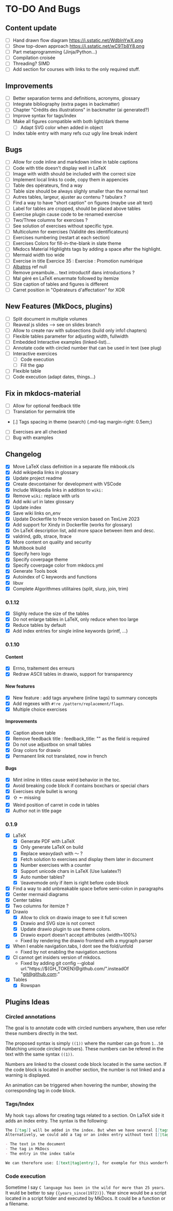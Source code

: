 # TO-DO And Bugs

## Content update

- [ ] Hand drawn flow diagram https://i.sstatic.net/WdbInYwX.png
- [ ] Show top-down approach https://i.sstatic.net/wC9Tb8Y8.png
- [ ] Part metaprogramming (Jinja/Python...)
- [ ] Compilation croisée
- [ ] Threading? SIMD
- [ ] Add section for courses with links to the only required stuff.

## Improvements

- [ ] Better separation terms and definitions, acronyms, glossary
- [ ] Integrate bibliography (extra pages in backmatter)
- [ ] Chapter "Crédits des illustrations" in backmatter (ai generated?)
- [ ] Improve syntax for tags/index
- [ ] Make all figures compatible with both light/dark theme
  - [ ] Adapt SVG color when added in object
- [ ] Index table entry with many refs cuz ugly line break indent

## Bugs

- [ ] Allow for code inline and markdown inline in table captions
- [ ] Code with title doesn't display well in LaTeX
- [ ] Image with width should be included with the correct size
- [ ] Implement local links to code, copy them in appencies
- [ ] Table des opérateurs, find a way
- [ ] Table size should be always slighly smaller than the normal text
- [ ] Autres tables, largeur, ajuster au contenu ? tabularx ?
- [ ] Find a way to have "short caption" on figures (maybe use alt text)
- [ ] Label for tables are cropped, should be placed above tables
- [ ] Exercise plugin cause code to be renamed exercise
- [ ] Two/Three columns for exercises ?
- [ ] See solution of exercises without specific type.
- [ ] Multicolumn for exercises (Validité des identificateurs)
- [ ] Exercises numbering (restart at each section)
- [ ] Exercises Colors for fill-in-the-blank in slate theme
- [ ] Mkdocs Material Highlights tags by adding a space after the highlight.
- [ ] Mermaid width too wide
- [ ] Exercise in title Exercice 35 : Exercise : Promotion numérique
- [ ] [Albatros](/assets/src/albatros.txt) ref null
- [ ] Remove preambule… text introductif dans introductions ?
- [ ] Mal géré en LaTeX enuermate followed by itemize
- [ ] Size caption of tables and figures is different
- [ ] Carret position in "Opérateurs d'affectation" for XOR

## New Features (MkDocs, plugins)

- [ ] Split document in multiple volumes
- [ ] Reaveal js slides --> see on slides branch
- [ ] Allow to create nav with subsections (build only info1 chapters)
- [ ] Flexible tables parameter for adjusting width, fullwidth
- [ ] Embedded Interactive examples (linked-list)...
- [ ] Annotate code with circled number that can be used in text (see plug)
- [ ] Interactive exercices
  - [ ] Code execution
  - [ ] Fill the gap
- [ ] Flexible table
- [ ] Code execution (adapt dates, things...)

## Fix in mkdocs-material

- [ ] Allow for optional feedback title
- [ ] Translation for permalink title
- [.] Tags spacing in theme (search) (.md-tag margin-right: 0.5em;)
- [ ] Exercises are all checked
- [ ] Bug with examples

## Changelog

- [x] Move LaTeX class definition in a separate file mkbook.cls
- [x] Add wikipedia links in glossary
- [x] Update project readme
- [x] Create devcontainer for development with VSCode
- [x] Include Wikipedia links in addition to `wiki:`
- [x] Remove `wiki:` replace with urls
- [x] Add wiki url in latex glossary
- [x] Update index
- [x] Save wiki links on_env
- [x] Update Dockerfile to freeze version based on TexLive 2023
- [x] Add support for Xindy in Dockerfile (works for glossary)
- [x] On LaTeX description list, add more space between item and desc.
- [x] valdrind, gdb, strace, ltrace
- [x] More content on quality and security
- [x] Multibook build
- [x] Specify hero logo
- [x] Specify coverpage theme
- [x] Specify coverpage color from mkdocs.yml
- [x] Generate Tools book
- [x] Autoindex of C keywords and functions
- [x] libuv
- [x] Complete Algorithmes utilitaires (split, slurp, join, trim)

### 0.1.12

- [x] Slighly reduce the size of the tables
- [x] Do not enlarge tables in LaTeX, only reduce when too large
- [x] Reduce tables by default
- [x] Add index entries for single inline keywords (printf, ...)

### 0.1.10

#### Content

- [x] Errno, traitement des erreurs
- [x] Redraw ASCII tables in drawio, support for transparency

#### New features

- [x] New feature : add tags anywhere (inline tags) to summary concepts
- [x] Add regexes with `#!re /pattern/replacement/flags`.
- [x] Multiple choice exercises

#### Improvements

- [x] Caption above table
- [x] Remove feedback title : feedback_title: "" as the field is required
- [x] Do not use adjustbox on small tables
- [x] Gray colors for drawio
- [x] Permanent link not translated, now in french

#### Bugs

- [x] Mint inline in titles cause weird behavior in the toc.
- [x] Avoid breaking code block if contains boxchars or special chars
- [x] Exercises style bullet is wrong
- [x] ⇧ 🠔 missing
- [x] Weird position of carret in code in tables
- [x] Author not in title page

### 0.1.9

- [x] LaTeX
  - [x] Generate PDF with LaTeX
  - [x] Only generate LaTeX on build
  - [x] Replace weavydash with 〜 ?
  - [x] Fetch solution to exercises and display them later in document
  - [x] Number exercises with a counter
  - [x] Support unicode chars in LaTeX (Use lualatex?)
  - [x] Auto number tables?
  - [x] \leavevmode only if item is right before code block
- [x] Find a way to add unbreakable space before semi-colon in paragraphs
- [x] Center mermaid diagrams
- [x] Center tables
- [x] Two columns for itemize ?
- [x] Drawio
  - [x] Allow to click on drawio image to see it full screen
  - [x] Drawio and SVG size is not correct
  - [x] Update drawio plugin to use theme colors.
  - [x] Drawio export doesn't accept attributes {width=100%}
  - Fixed by rendering the drawio frontend with a mygraph parser
- [x] When I enable navigation.tabs, I dont see the fold/unfold
  - Fixed by not enabling the navigation.sections
- [x] CI cannot get insiders version of mkdocs.
  - Fixed by adding git config --global url."https://${GH_TOKEN}@github.com/".insteadOf "git@github.com:"
- [x] Tables
  - [x] Rowspan

## Plugins Ideas

### Circled annotations

The goal is to annotate code with circled numbers anywhere, then use refer these numbers directly in the text.

The proposed syntax is simply `((1))` where the number can go from `1..50` (Matching unicode circled numbers). These numbers can be refered in the text with the same syntax `((1))`.

Numbers are linked to the closest code block located in the same section. If the code block is located in another section, the number is not linked and a warning is displayed.

An animation can be triggered when hovering the number, showing the corresponding tag in code block.

### Tags/Index

My hook `tags` allows for creating tags related to a section. On LaTeX side it adds an index entry. The syntax is the following:

```markdown
The [[tag]] will be added in the index. But when we have several [[tags|tag]], we want to only add the singular form.
Alternatively, we could add a tag or an index entry without text [[|tag]]. Sometime we want different values for :

- The text in the document
- The tag in MkDocs
- The entry in the index table

We can therefore use: [[text|tag|entry]], for exemple for this wonderful movie, [[The Matrix|Matrix|Matrix, The]].
```

### Code execution

Sometime I say `C language has been in the wild for more than 25 years`. It wuld be better to say `{{years_since(1972)}}`. Year since would be a script located in a script folder and executed by MkDocs. It could be a function or a filename.
